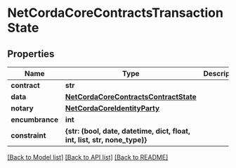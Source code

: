 # NetCordaCoreContractsTransactionState

## Properties
Name | Type | Description | Notes
------------ | ------------- | ------------- | -------------
**contract** | **str** |  | 
**data** | [**NetCordaCoreContractsContractState**](NetCordaCoreContractsContractState.md) |  | [optional] 
**notary** | [**NetCordaCoreIdentityParty**](NetCordaCoreIdentityParty.md) |  | [optional] 
**encumbrance** | **int** |  | [optional] 
**constraint** | **{str: (bool, date, datetime, dict, float, int, list, str, none_type)}** |  | [optional] 

[[Back to Model list]](../README.md#documentation-for-models) [[Back to API list]](../README.md#documentation-for-api-endpoints) [[Back to README]](../README.md)


